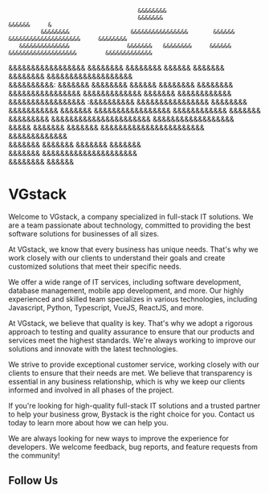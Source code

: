                                         &&&&&&&&                                                                        
                                        &&&&&&&                                      &&&&&&     &                       
             &&&&&&&&                 &&&&&&&&&&&&&&&&       &&&&&&    &&&&&&&&&&&&&&&&&&&&     &&&&&&&&                
       &&&&&&&&&&&&&&                &&&&&&&   &&&&&&&&     &&&&&&   &&&&&&&&&&&&&&&&&&&        &&&&&&&&&&&&&           
&&&&&&&&&&&&&&&&&                  &&&&&&&&     &&&&&&&&   &&&&&&   &&&&&&&      &&&&&&&&         &&&&&&&&&&&&&&&&&&&   
&&&&&&&&&&:                       &&&&&&&        &&&&&&&& &&&&&&     &&&&&&&&   &&&&&&&&                &&&&&&&&&&&&&&&&
&&&&&&&&&&&&&                    &&&&&&&           &&&&&&&&&&&&      &&&&&&&&&&&&&&&&&                       :&&&&&&&&&&
    &&&&&&&&&&&&&&&&           &&&&&&&&            &&&&&&&&&&&      &&&&&&&                            &&&&&&&&&&&&&&&&&
         &&&&&&&&&&&&         &&&&&&&               &&&&&&&&&       &&&&&&&&&&&&&&&&&&&&&&       &&&&&&&&&&&&&&&&&&     
                &&&&&        &&&&&&&                 &&&&&&&        &&&&&&&&&&&&&&&&&&&&&&&     &&&&&&&&&&&&&           
                           &&&&&&&                                &&&&&&&           &&&&&&&     &&&&&&&                 
                          &&&&&&&                                   &&&&&&&&&&&&&&&&&&&&&                               
                        &&&&&&&&                                           &&&&&&                                       

# VGstack

Welcome to VGstack, a company specialized in full-stack IT solutions. We are a team passionate about technology, committed to providing the best software solutions for businesses of all sizes.

At VGstack, we know that every business has unique needs. That's why we work closely with our clients to understand their goals and create customized solutions that meet their specific needs.

We offer a wide range of IT services, including software development, database management, mobile app development, and more. Our highly experienced and skilled team specializes in various technologies, including Javascript, Python, Typescript, VueJS, ReactJS, and more.

At VGstack, we believe that quality is key. That's why we adopt a rigorous approach to testing and quality assurance to ensure that our products and services meet the highest standards. We're always working to improve our solutions and innovate with the latest technologies.

We strive to provide exceptional customer service, working closely with our clients to ensure that their needs are met. We believe that transparency is essential in any business relationship, which is why we keep our clients informed and involved in all phases of the project.

If you're looking for high-quality full-stack IT solutions and a trusted partner to help your business grow, Bystack is the right choice for you. Contact us today to learn more about how we can help you.

We are always looking for new ways to improve the experience for developers. We welcome feedback, bug reports, and feature requests from the community!

## Follow Us

